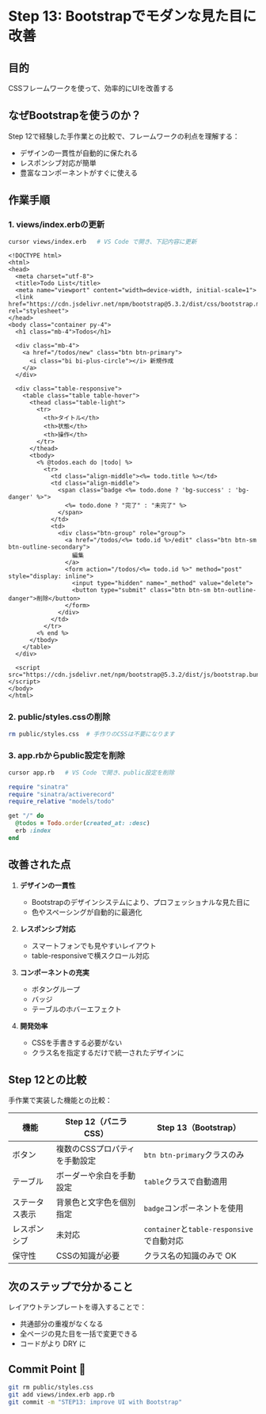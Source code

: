 # Step 13: Bootstrapでモダンな見た目に改善

## 目的
CSSフレームワークを使って、効率的にUIを改善する

## なぜBootstrapを使うのか？
Step 12で経験した手作業との比較で、フレームワークの利点を理解する：
- デザインの一貫性が自動的に保たれる
- レスポンシブ対応が簡単
- 豊富なコンポーネントがすぐに使える

## 作業手順

### 1. views/index.erbの更新
```bash
cursor views/index.erb   # VS Code で開き、下記内容に更新
```

```erb
<!DOCTYPE html>
<html>
<head>
  <meta charset="utf-8">
  <title>Todo List</title>
  <meta name="viewport" content="width=device-width, initial-scale=1">
  <link href="https://cdn.jsdelivr.net/npm/bootstrap@5.3.2/dist/css/bootstrap.min.css" rel="stylesheet">
</head>
<body class="container py-4">
  <h1 class="mb-4">Todos</h1>
  
  <div class="mb-4">
    <a href="/todos/new" class="btn btn-primary">
      <i class="bi bi-plus-circle"></i> 新規作成
    </a>
  </div>

  <div class="table-responsive">
    <table class="table table-hover">
      <thead class="table-light">
        <tr>
          <th>タイトル</th>
          <th>状態</th>
          <th>操作</th>
        </tr>
      </thead>
      <tbody>
        <% @todos.each do |todo| %>
          <tr>
            <td class="align-middle"><%= todo.title %></td>
            <td class="align-middle">
              <span class="badge <%= todo.done ? 'bg-success' : 'bg-danger' %>">
                <%= todo.done ? "完了" : "未完了" %>
              </span>
            </td>
            <td>
              <div class="btn-group" role="group">
                <a href="/todos/<%= todo.id %>/edit" class="btn btn-sm btn-outline-secondary">
                  編集
                </a>
                <form action="/todos/<%= todo.id %>" method="post" style="display: inline">
                  <input type="hidden" name="_method" value="delete">
                  <button type="submit" class="btn btn-sm btn-outline-danger">削除</button>
                </form>
              </div>
            </td>
          </tr>
        <% end %>
      </tbody>
    </table>
  </div>

  <script src="https://cdn.jsdelivr.net/npm/bootstrap@5.3.2/dist/js/bootstrap.bundle.min.js"></script>
</body>
</html>
```

### 2. public/styles.cssの削除
```bash
rm public/styles.css  # 手作りのCSSは不要になります
```

### 3. app.rbからpublic設定を削除
```bash
cursor app.rb   # VS Code で開き、public設定を削除
```

```ruby
require "sinatra"
require "sinatra/activerecord"
require_relative "models/todo"

get "/" do
  @todos = Todo.order(created_at: :desc)
  erb :index
end
```

## 改善された点
1. **デザインの一貫性**
   - Bootstrapのデザインシステムにより、プロフェッショナルな見た目に
   - 色やスペーシングが自動的に最適化

2. **レスポンシブ対応**
   - スマートフォンでも見やすいレイアウト
   - table-responsiveで横スクロール対応

3. **コンポーネントの充実**
   - ボタングループ
   - バッジ
   - テーブルのホバーエフェクト

4. **開発効率**
   - CSSを手書きする必要がない
   - クラス名を指定するだけで統一されたデザインに

## Step 12との比較
手作業で実装した機能との比較：

| 機能 | Step 12（バニラCSS） | Step 13（Bootstrap） |
|-----|---------------------|-------------------|
| ボタン | 複数のCSSプロパティを手動設定 | `btn btn-primary`クラスのみ |
| テーブル | ボーダーや余白を手動設定 | `table`クラスで自動適用 |
| ステータス表示 | 背景色と文字色を個別指定 | `badge`コンポーネントを使用 |
| レスポンシブ | 未対応 | `container`と`table-responsive`で自動対応 |
| 保守性 | CSSの知識が必要 | クラス名の知識のみで OK |

## 次のステップで分かること
レイアウトテンプレートを導入することで：
- 共通部分の重複がなくなる
- 全ページの見た目を一括で変更できる
- コードがより DRY に

## Commit Point 🚩
```bash
git rm public/styles.css
git add views/index.erb app.rb
git commit -m "STEP13: improve UI with Bootstrap"
``` 